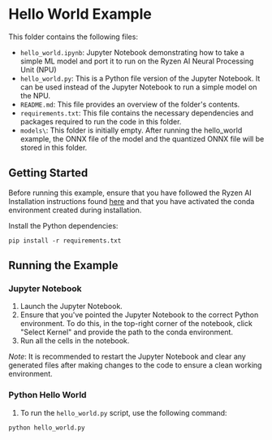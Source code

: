 # Hello World Example

This folder contains the following files:

- `hello_world.ipynb`: Jupyter Notebook demonstrating how to take a simple ML model and port it to run on the Ryzen AI Neural Processing Unit (NPU)
- `hello_world.py`: This is a Python file version of the Jupyter Notebook. It can be used instead of the Jupyter Notebook to run a simple model on the NPU.
- `README.md`: This file provides an overview of the folder's contents.
- `requirements.txt`: This file contains the necessary dependencies and packages required to run the code in this folder.
- `models\`: This folder is initially empty. After running the hello_world example, the ONNX file of the model and the quantized ONNX file will be stored in this folder.

## Getting Started

Before running this example, ensure that you have followed the Ryzen AI Installation instructions found [here](https://ryzenai.docs.amd.com/en/latest/inst.html) and that you have activated the conda environment created during installation.

Install the Python dependencies:

```
pip install -r requirements.txt
```

## Running the Example

### Jupyter Notebook

1. Launch the Jupyter Notebook.
2. Ensure that you've pointed the Jupyter Notebook to the correct Python environment. To do this, in the top-right corner of the notebook, click "Select Kernel" and provide the path to the conda environment.
3. Run all the cells in the notebook.

*Note*: It is recommended to restart the Jupyter Notebook and clear any generated files after making changes to the code to ensure a clean working environment.

### Python Hello World

1. To run the `hello_world.py` script, use the following command:

```
python hello_world.py
```

